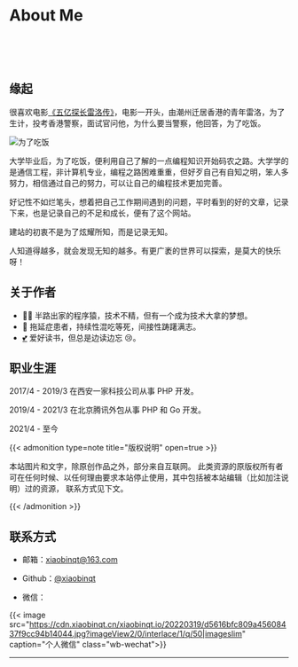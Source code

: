 # About Me


<br><br><br>

## 缘起

很喜欢电影[《五亿探长雷洛传》](https://zh.wikipedia.org/wiki/%E4%BA%94%E5%84%84%E6%8E%A2%E9%95%B7%E9%9B%B7%E6%B4%9B%E5%82%B3)，电影一开头，由潮州迁居香港的青年雷洛，为了生计，投考香港警察，面试官问他，为什么要当警察，他回答，为了吃饭。

[//]: # (![为了吃饭]&#40;https://cdn.xiaobinqt.cn/xiaobinqt.io/20220401/0fab5cacd5f04b109eba61f29acebe4a.png?imageView2/0/q/75|watermark/2/text/eGlhb2JpbnF0/font/dmlqYXlh/fontsize/1000/fill/IzVDNUI1Qg==/dissolve/52/gravity/SouthEast/dx/15/dy/15 '为了吃饭'&#41;)

![为了吃饭](https://cdn.xiaobinqt.cn/xiaobinqt.io/20220403/b6b538a1eff54d8bbfe30c07a064a550.png?imageView2/0/q/75|watermark/2/text/eGlhb2JpbnF0/font/dmlqYXlh/fontsize/1000/fill/IzVDNUI1Qg==/dissolve/52/gravity/SouthEast/dx/15/dy/15 '为了吃饭')

大学毕业后，为了吃饭，便利用自己了解的一点编程知识开始码农之路。大学学的是通信工程，非计算机专业，编程之路困难重重，但好歹自己有自知之明，笨人多努力，相信通过自己的努力，可以让自己的编程技术更加完善。

好记性不如烂笔头，想着把自己工作期间遇到的问题，平时看到的好的文章，记录下来，也是记录自己的不足和成长，便有了这个网站。

建站的初衷不是为了炫耀所知，而是记录无知。

人知道得越多，就会发现无知的越多。有更广袤的世界可以探索，是莫大的快乐呀！

## 关于作者

+ 👨‍💻 半路出家的程序猿，技术不精，但有一个成为技术大拿的梦想。
+ 🤪 拖延症患者，持续性混吃等死，间接性踌躇满志。
+ <a href="/love">:two_hearts:</a> 爱好读书，但总是边读边忘 :cry:。

## 职业生涯

2017/4 - 2019/3 在西安一家科技公司从事 PHP 开发。

2019/4 - 2021/3 在北京腾讯外包从事 PHP 和 Go 开发。

2021/4 - 至今

{{< admonition type=note title="版权说明" open=true >}}

本站图片和文字，除原创作品之外，部分来自互联网。 此类资源的原版权所有者可在任何时候、以任何理由要求本站停止使用，其中包括被本站编辑（比如加注说明）过的资源， 联系方式见下文。

{{< /admonition >}}

## 联系方式

+ 邮箱：[xiaobinqt@163.com](mailto:xiaobinqt@163.com)

+ Github：[@xiaobinqt](https://github.com/xiaobinqt)

+ 微信：

{{< image
src="https://cdn.xiaobinqt.cn/xiaobinqt.io/20220319/d5616bfc809a45608437f9cc94b14044.jpg?imageView2/0/interlace/1/q/50|imageslim"
caption="个人微信" class="wb-wechat">}}


***
